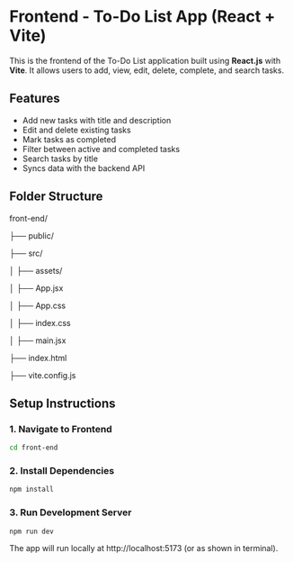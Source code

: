 # Frontend - To-Do List App (React + Vite)

This is the frontend of the To-Do List application built using **React.js** with **Vite**. It allows users to add, view, edit, delete, complete, and search tasks.

## Features

- Add new tasks with title and description
- Edit and delete existing tasks
- Mark tasks as completed
- Filter between active and completed tasks
- Search tasks by title
- Syncs data with the backend API

## Folder Structure

front-end/

├── public/

├── src/

│ ├── assets/

│ ├── App.jsx

│ ├── App.css

│ ├── index.css

│ ├── main.jsx

├── index.html

├── vite.config.js


## Setup Instructions

### 1. Navigate to Frontend
```bash
cd front-end
```
### 2. Install Dependencies
```bash
npm install
```
### 3. Run Development Server
```bash
npm run dev
```
The app will run locally at http://localhost:5173 (or as shown in terminal).

